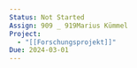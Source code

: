 ```yaml
---
Status: Not Started
Assign: 909 _ 919Marius Kümmel
Project:
  - "[[Forschungsprojekt]]"
Due: 2024-03-01
---
```

